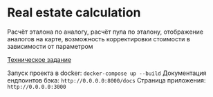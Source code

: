 # Real estate calculation

Расчёт эталона по аналогу, расчёт пула по эталону, отображение аналогов на карте, возможность корректировки стоимости 
в зависимости от параметром

[Техническое задание](https://github.com/OptikRUS/ht/blob/files/%D0%A2%D0%B5%D1%85%D0%BD%D0%B8%D1%87%D0%B5%D1%81%D0%BA%D0%BE%D0%B5%20%D0%B7%D0%B0%D0%B4%D0%B0%D0%BD%D0%B8%D0%B5.%20%D0%97%D0%B0%D0%B4%D0%B0%D1%87%D0%B0%2006.pdf)

Запуск проекта в docker: ```docker-compose up --build```
Документация ендпоинтов бэка: ```http://0.0.0.0:8000/docs```
Страница приложения: ```http://0.0.0.0:3000```
